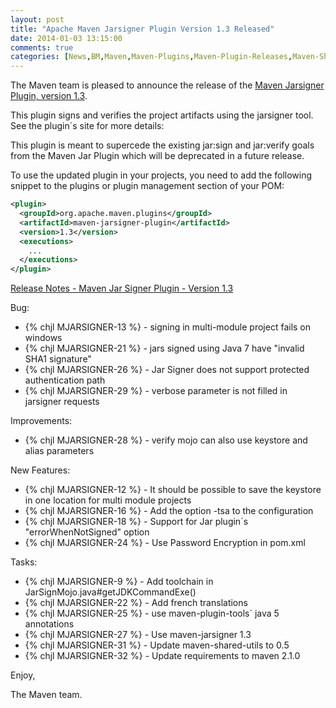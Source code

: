 ```yaml
---
layout: post
title: "Apache Maven Jarsigner Plugin Version 1.3 Released"
date: 2014-01-03 13:15:00
comments: true
categories: [News,BM,Maven,Maven-Plugins,Maven-Plugin-Releases,Maven-Shared]
---
```

The Maven team is pleased to announce the release of the 
[Maven Jarsigner Plugin, version 1.3](http://maven.apache.org/plugins/maven-jarsigner-plugin/).

This plugin signs and verifies the project artifacts using the jarsigner
tool. See the plugin´s site for more details:

This plugin is meant to supercede the existing jar:sign and
jar:verify goals from the Maven Jar Plugin which will be deprecated
in a future release.

To use the updated plugin in your projects, you need to add the 
following snippet to the plugins or plugin management section of your POM:

``` xml
<plugin>
  <groupId>org.apache.maven.plugins</groupId>
  <artifactId>maven-jarsigner-plugin</artifactId>
  <version>1.3</version>
  <executions>
    ...
  </executions>
</plugin>
```

<!-- more -->

[Release Notes - Maven Jar Signer Plugin - Version 1.3](https://jira.codehaus.org/secure/ReleaseNote.jspa?projectId=11990&version=18656)

Bug:

 * {% chjl MJARSIGNER-13 %} - signing in multi-module project fails on windows
 * {% chjl MJARSIGNER-21 %} - jars signed using Java 7 have "invalid SHA1 signature"
 * {% chjl MJARSIGNER-26 %} - Jar Signer does not support protected authentication path
 * {% chjl MJARSIGNER-29 %} - verbose parameter is not filled in jarsigner requests

Improvements:

 * {% chjl MJARSIGNER-28 %} - verify mojo can also use keystore and alias parameters

New Features:

 * {% chjl MJARSIGNER-12 %} - It should be possible to save the keystore in one location for multi module projects
 * {% chjl MJARSIGNER-16 %} - Add the option -tsa to the configuration
 * {% chjl MJARSIGNER-18 %} - Support for Jar plugin´s "errorWhenNotSigned" option
 * {% chjl MJARSIGNER-24 %} - Use Password Encryption in pom.xml

Tasks:

 * {% chjl MJARSIGNER-9 %} - Add toolchain in JarSignMojo.java#getJDKCommandExe()
 * {% chjl MJARSIGNER-22 %} - Add french translations
 * {% chjl MJARSIGNER-25 %} - use maven-plugin-tools´ java 5 annotations
 * {% chjl MJARSIGNER-27 %} - Use maven-jarsigner 1.3
 * {% chjl MJARSIGNER-31 %} - Update maven-shared-utils to 0.5
 * {% chjl MJARSIGNER-32 %} - Update requirements to maven 2.1.0

Enjoy,

The Maven team.
